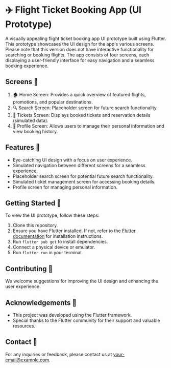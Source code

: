 # ✈️ Flight Ticket Booking App (UI Prototype)

A visually appealing flight ticket booking app UI prototype built using Flutter. This prototype showcases the UI design for the app's various screens. Please note that this version does not have interactive functionality for searching or booking flights. The app consists of four screens, each displaying a user-friendly interface for easy navigation and a seamless booking experience.

## Screens 📱

1. 🏠 Home Screen: Provides a quick overview of featured flights, promotions, and popular destinations.
2. 🔍 Search Screen: Placeholder screen for future search functionality.
3. 🎫 Tickets Screen: Displays booked tickets and reservation details (simulated data).
4. 👤 Profile Screen: Allows users to manage their personal information and view booking history.

## Features 🚀

- Eye-catching UI design with a focus on user experience.
- Simulated navigation between different screens for a seamless experience.
- Placeholder search screen for potential future search functionality.
- Simulated ticket management screen for accessing booking details.
- Profile screen for managing personal information.

## Getting Started 🚀

To view the UI prototype, follow these steps:

1. Clone this repository.
2. Ensure you have Flutter installed. If not, refer to the [Flutter documentation](https://flutter.dev/docs/get-started/install) for installation instructions.
3. Run `flutter pub get` to install dependencies.
4. Connect a physical device or emulator.
5. Run `flutter run` in your terminal.

## Contributing 🤝

We welcome suggestions for improving the UI design and enhancing the user experience.

## Acknowledgements 🙏

- This project was developed using the Flutter framework.
- Special thanks to the Flutter community for their support and valuable resources.

## Contact 📧

For any inquiries or feedback, please contact us at [your-email@example.com](mailto:sindheganesh2004@example.com).
